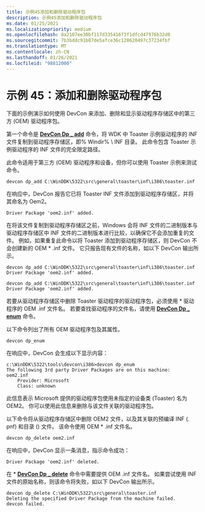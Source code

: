 ```yaml
---
title: 示例45添加和删除驱动程序包
description: 示例45添加和删除驱动程序包
ms.date: 01/25/2021
ms.localizationpriority: medium
ms.openlocfilehash: 8a2107ee30bf117d335416f3f1dfcd47976b32d0
ms.sourcegitcommit: 7b3bddc91b87de5afce36c120620497c37234fbf
ms.translationtype: MT
ms.contentlocale: zh-CN
ms.lasthandoff: 01/26/2021
ms.locfileid: "98812000"
---
```

# <a name="example-45-add-and-remove-driver-packages"></a>示例 45：添加和删除驱动程序包


下面的示例演示如何使用 DevCon 来添加、删除和显示驱动程序存储区中的第三方 (OEM) 驱动程序包。

第一个命令是 [**DevCon Dp \_ add**](devcon-dp-add.md) 命令，将 WDK 中 Toaster 示例驱动程序的 INF 文件复制到驱动程序存储区，即% Windir% \\ INF 目录。 此命令包含 Toaster 示例驱动程序的 INF 文件的完全限定路径。

此命令适用于第三方 (OEM) 驱动程序和设备，但你可以使用 Toaster 示例来测试命令。

```
devcon dp_add C:\WinDDK\5322\src\general\toaster\inf\i386\toaster.inf
```

在响应中，DevCon 报告它已将 Toaster INF 文件添加到驱动程序存储区，并将其命名为 Oem2。

```
Driver Package 'oem2.inf' added.
```

在将该文件复制到驱动程序存储区之前，Windows 会将 INF 文件的二进制版本与驱动程序存储区中 INF 文件的二进制版本进行比较，以确保它不会添加重复的文件。 例如，如果重复此命令以将 Toaster 添加到驱动程序存储区，则 DevCon 不会创建新的 OEM \* .inf 文件。 它只报告现有文件的名称，如以下 DevCon 输出所示。

```
devcon dp_add C:\WinDDK\5322\src\general\toaster\inf\i386\toaster.inf
Driver Package 'oem2.inf' added.

devcon dp_add C:\WinDDK\5322\src\general\toaster\inf\i386\toaster.inf
Driver Package 'oem2.inf' added.
```

若要从驱动程序存储区中删除 Toaster 驱动程序的驱动程序包，必须使用 \* 驱动程序的 OEM .inf 文件名。 若要查找驱动程序的文件名，请使用 [**DevCon Dp \_ enum**](devcon-dp-enum.md) 命令。

以下命令列出了所有 OEM 驱动程序包及其属性。

```
devcon dp_enum
```

在响应中，DevCon 会生成以下显示内容：

```
c:\WinDDK\5322\tools\devcon\i386>devcon dp_enum
The following 3rd party Driver Packages are on this machine:
oem2.inf
    Provider: Microsoft
    Class: unknown
```

此信息表示 Microsoft 提供的驱动程序包使用未指定的设备类 (Toaster) 名为 OEM2。 你可以使用此信息来删除与该文件关联的驱动程序包。

以下命令将从驱动程序存储区中删除 OEM2 文件，以及其关联的预编译 INF (. pnf) 和目录 () 文件。 该命令使用 OEM \* .inf 文件名。

```
devcon dp_delete oem2.inf
```

在响应中，DevCon 显示一条消息，指示命令成功：

```
Driver Package 'oem2.inf' deleted.
```

在 \* [**DevCon Dp \_ delete**](devcon-dp-delete.md) 命令中需要提供 OEM .inf 文件名。 如果尝试使用 INF 文件的原始名称，则该命令将失败，如以下 DevCon 输出所示。

```
devcon dp_delete C:\WinDDK\5322\src\general\toaster.inf
Deleting the specified Driver Package from the machine failed.
devcon failed.
```

 

 





